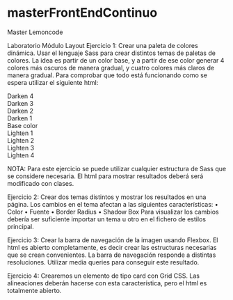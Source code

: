 # masterFrontEndContinuo
Master Lemoncode

Laboratorio Módulo Layout
Ejercicio 1: Crear una paleta de colores dinámica.
Usar el lenguaje Sass para crear distintos temas de paletas de colores.
La idea es partir de un color base, y a partir de ese color generar 4 colores más oscuros de manera gradual, y cuatro colores más claros de manera gradual.
Para comprobar que todo está funcionando como se espera utilizar el siguiente html:

<div class="container-1">
  <div class="box darken-4"><span class="color-box-text">Darken 4</span></div> 
  <div class="box darken-3"><span class="color-box-text">Darken 3</span></div> 
  <div class="box darken-2"><span class="color-box-text">Darken 2</span></div> 
  <div class="box darken-1"><span class="color-box-text">Darken 1</span></div> 
  <div class="box base-color"><span class="color-box-text">Base color</span></div> 
  <div class="box lighten-1"><span class="color-box-text">Lighten 1</span></div>
  <div class="box lighten-2"><span class="color-box-text">Lighten 2</span></div> 
  <div class="box lighten-3"><span class="color-box-text">Lighten 3</span></div> 
  <div class="box lighten-4"><span class="color-box-text">Lighten 4</span></div>
</div>

NOTA: Para este ejercicio se puede utilizar cualquier estructura de Sass que se considere necesaria. El html para mostrar resultados deberá será modificado con clases.


Ejercicio 2: Crear dos temas distintos y mostrar los resultados en una página.
Los cambios en el tema afectan a las siguientes características:
• Color
• Fuente
• Border Radius
• Shadow Box
Para visualizar los cambios debería ser suficiente importar un tema u otro en el fichero de estilos principal.

Ejercicio 3: Crear la barra de navegación de la imagen usando Flexbox. El html es abierto completamente, es decir crear las estructuras necesarias que se crean convenientes. La barra de navegación responde a distintas resoluciones. Utilizar media queries para conseguir este resultado.

Ejercicio 4: Crearemos un elemento de tipo card con Grid CSS.
Las alineaciones deberán hacerse con esta característica, pero el html es totalmente abierto.
